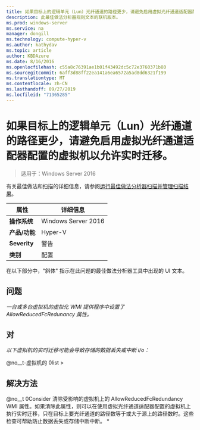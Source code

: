```yaml
---
title: 如果目标上的逻辑单元（Lun）光纤通道的路径更少，请避免启用虚拟光纤通道适配器配置的虚拟机以允许实时迁移。
description: 此最佳做法分析器规则文本的联机版本。
ms.prod: windows-server
ms.service: na
manager: dongill
ms.technology: compute-hyper-v
ms.author: kathydav
ms.topic: article
author: KBDAzure
ms.date: 8/16/2016
ms.openlocfilehash: c55a8c76391ae1b01f43492dc5c72e3760371b80
ms.sourcegitcommit: 6aff3d88ff22ea141a6ea6572a5ad8dd6321f199
ms.translationtype: MT
ms.contentlocale: zh-CN
ms.lasthandoff: 09/27/2019
ms.locfileid: "71365285"
---
```

# <a name="avoid-enabling-virtual-machines-configured-with-virtual-fibre-channel-adapters-to-allow-live-migrations-when-there-are-fewer-paths-to-fibre-channel-logical-units-luns-on-the-destination-than-on-the-source"></a>如果目标上的逻辑单元（Lun）光纤通道的路径更少，请避免启用虚拟光纤通道适配器配置的虚拟机以允许实时迁移。

>适用于：Windows Server 2016

有关最佳做法和扫描的详细信息，请参阅[运行最佳做法分析器扫描并管理扫描结果](https://go.microsoft.com/fwlink/p/?LinkID=223177)。  
  
|属性|详细信息|  
|-|-|  
|**操作系统**|Windows Server 2016|  
|**产品/功能**|Hyper-V|  
|**Severity**|警告|  
|**类别**|配置|

在以下部分中，"斜体" 指示在此问题的最佳做法分析器工具中出现的 UI 文本。
  
## <a name="issue"></a>**问题**  
*一台或多台虚拟机的虚拟化 WMI 提供程序中设置了 AllowReducedFcRedunancy 属性。*  
  
## <a name="impact"></a>**对**  
*以下虚拟机的实时迁移可能会导致存储的数据丢失或中断 i/o：*  
  
@no__t-虚拟机的 0list >  
  
## <a name="resolution"></a>**解决方法**  
@no__t 0Consider 清除受影响的虚拟机上的 AllowReducedFcRedundancy WMI 属性。如果清除此属性，则可以在使用虚拟光纤通道适配器配置的虚拟机上执行实时迁移，只在目标上要光纤通道的路径数等于或大于源上的路径数时。这些检查可帮助防止数据丢失或存储中断中断。 * 